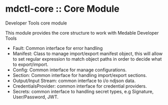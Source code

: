 # mdctl-core :: Core Module

Developer Tools core module

This module provides the core structure to work with Medable Developer Tools

- Fault: Common interface for error handling
- Manifest: Class to manage import/export manifest object, this will allow to set regular expression to match object paths in order to decide what to export/import.
- Config: Common interface for manage configurations.
- Section: Common interface for handling import/export sections.
- Output/Input Stream: common interface to i/o ndjson data.
- CredentialsProvider: common interface for credential providers.
- Secrets: common interface to handling secret types, e.g Signature, User/Password, JWT.
